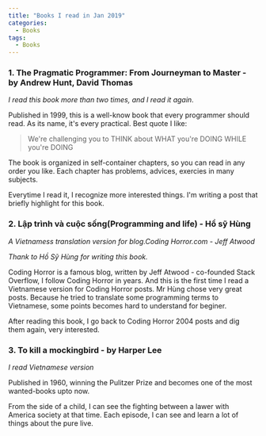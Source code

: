 ```yaml
---
title: "Books I read in Jan 2019"
categories:
  - Books
tags:
  - Books
---
```


### **1. The Pragmatic Programmer: From Journeyman to Master - by Andrew Hunt, David Thomas**
*I read this book more than two times, and I read it again*. 

Published in 1999, this is a well-know book that every programmer should read. As its name, it's every practical. Best quote I like: 
>  We're challenging you to THINK about WHAT you're DOING WHILE you're DOING 

The book is organized in self-container chapters, so you can read in any order you like. Each chapter has problems, advices, exercies in many subjects.

Everytime I read it, I recognize more interested things. I'm writing a post that briefly highlight for this book.

### **2. Lập trình và cuộc sống(Programming and life) - Hồ sỹ Hùng**

*A Vietnamess translation version for blog.Coding Horror.com - Jeff Atwood*

*Thank to Hồ Sỹ Hùng for writing this book.*

Coding Horror is a famous blog, written by Jeff Atwood - co-founded Stack Overflow, I follow Coding Horror in years. And this is the first time I read a Vietnamese version for Coding Horror posts. Mr Hùng chose very great posts. Because he tried to translate some programming terms to Vietnamese, some points becomes hard to understand for beginer.

After reading this book, I go back to Coding Horror 2004 posts and dig them again, very interested.

### **3. To kill a mockingbird - by Harper Lee**
*I read Vietnamese version*

Published in 1960, winning the Pulitzer Prize and becomes one of the most wanted-books upto now. 

From the side of a child, I can see the fighting between a lawer with America society at that time. Each episode, I can see and learn a lot of things about the pure live.